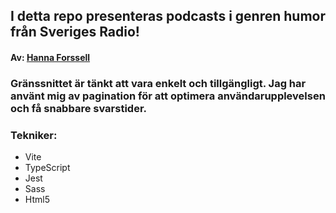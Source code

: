 ## I detta repo presenteras podcasts i genren humor från Sveriges Radio!
#### Av: [Hanna Forssell](https://www.linkedin.com/in/hanna-forssell-51a836222/)

### Gränssnittet är tänkt att vara enkelt och tillgängligt. Jag har använt mig av pagination för att optimera användarupplevelsen och få snabbare svarstider.

### Tekniker:
* Vite
* TypeScript
* Jest
* Sass
* Html5

